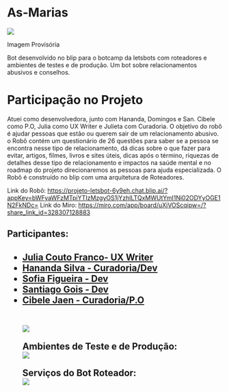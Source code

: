 # As-Marias
<img src="https://i.ibb.co/xGBsdqw/marias.png"></p>
Imagem Provisória

Bot desenvolvido no blip para o botcamp da letsbots com roteadores e ambientes de testes e de produção. 
Um bot sobre relacionamentos abusivos e conselhos. 

<h1> Participação no Projeto</h1>
Atuei como desenvolvedora, junto com Hananda, Domingos e San. Cibele como P.O, Julia como UX Writer e Julieta com Curadoria. O objetivo do robô é ajudar pessoas que estão ou querem sair de um relacionamento abusivo. o Robô contém um questionário de 26 questões para saber se a pessoa se 
encontra nesse tipo de relacionamento, dá dicas sobre o que fazer para evitar, artigos, filmes, livros e sites úteis, dicas após o término, riquezas de detalhes desse tipo de relacionamento e impactos na saúde mental e no roadmap do projeto direcionaremos as pessoas para ajuda especializada. O Robô é construído no blip com uma arquitetura de Roteadores. 


Link do Robô: https://projeto-letsbot-6y9eh.chat.blip.ai/?appKey=bWFyaWFzMTpiYTIzMzgyOS1jYzhlLTQxMWUtYmI1Ni02ODYyOGE1N2FkNDc=
Link do Miro: https://miro.com/app/board/uXjVOScqipw=/?share_link_id=328307128883


<h2>Participantes:<h2>
  
 <ul>  
<li> <a href='https://www.linkedin.com/in/juliacoutofranco/'>Julia Couto Franco- UX Writer</a></li>
<li><a href='https://www.linkedin.com/in/hanandasilva/'> Hananda Silva - Curadoria/Dev</a></li>
<li><a href='https://www.linkedin.com/in/sofiabfigueira/'>Sofia Figueira - Dev</a></li>
<li><a href='https://www.linkedin.com/in/santiago-gois/'>Santiago Gois - Dev</a></li>
<li><a href='https://www.linkedin.com/in/cibele-jaen/'>Cibele Jaen - Curadoria/P.O</a></li><br>
  
<img src="https://i.ibb.co/jGP1Lsv/Relacionamentos-abusivos.png"></a>
  
  
  Ambientes de Teste e de Produção:<br>
   <img src="https://i.ibb.co/R4SWGqj/testes-prod.png">
  
  Serviços do Bot Roteador:<br>
  <img src="https://i.ibb.co/dtwPQW4/servi-os-bot-router.png">
  
  
  

